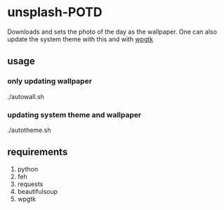 # unsplash-POTD
Downloads and sets the photo of the day as the wallpaper.
One can also update the system theme with this and with [wpgtk](https://github.com/deviantfero/wpgtk)

## usage

### only updating wallpaper 
./autowall.sh

### updating system theme and wallpaper
./autotheme.sh

## requirements 
1. python
2. feh 
3. requests
4. beautifulsoup
5. wpgtk
